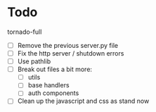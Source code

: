 # Todo

tornado-full

* [ ] Remove the previous server.py file
* [ ] Fix the http server / shutdown errors
* [ ] Use pathlib
* [ ] Break out files a bit more:
    * [ ] utils
    * [ ] base handlers
    * [ ] auth components
* [ ] Clean up the javascript and css as stand now
